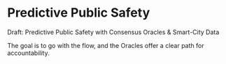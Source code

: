 # Predictive Public Safety
Draft: Predictive Public Safety with Consensus Oracles &amp; Smart-City Data

The goal is to go with the flow, and the Oracles offer a clear path for accountability.
